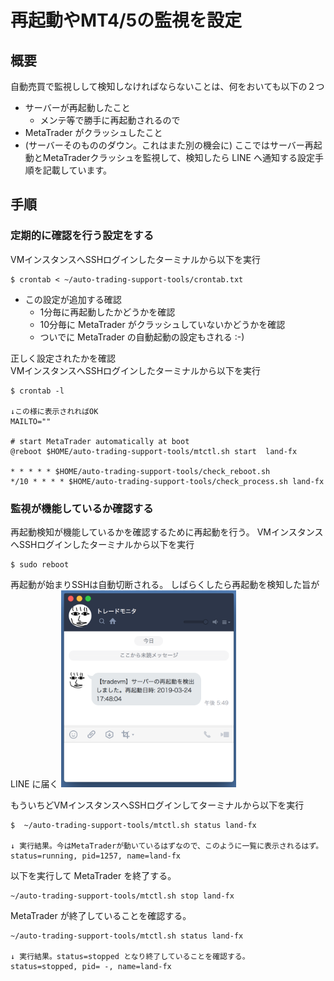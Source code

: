 # 再起動やMT4/5の監視を設定

## 概要
自動売買で監視しして検知しなければならないことは、何をおいても以下の２つ
* サーバーが再起動したこと
    * メンテ等で勝手に再起動されるので
* MetaTrader がクラッシュしたこと
* (サーバーそのもののダウン。これはまた別の機会に)
ここではサーバー再起動とMetaTraderクラッシュを監視して、検知したら LINE へ通知する設定手順を記載しています。

## 手順
### 定期的に確認を行う設定をする  
VMインスタンスへSSHログインしたターミナルから以下を実行
```
$ crontab < ~/auto-trading-support-tools/crontab.txt
```

* この設定が追加する確認
    * 1分毎に再起動したかどうかを確認
    * 10分毎に MetaTrader がクラッシュしていないかどうかを確認
    * ついでに MetaTrader の自動起動の設定もされる :-)


正しく設定されたかを確認  
VMインスタンスへSSHログインしたターミナルから以下を実行
```
$ crontab -l

↓この様に表示されればOK
MAILTO=""

# start MetaTrader automatically at boot
@reboot $HOME/auto-trading-support-tools/mtctl.sh start  land-fx

* * * * * $HOME/auto-trading-support-tools/check_reboot.sh
*/10 * * * * $HOME/auto-trading-support-tools/check_process.sh land-fx
```


### 監視が機能しているか確認する

再起動検知が機能しているかを確認するために再起動を行う。
VMインスタンスへSSHログインしたターミナルから以下を実行
```
$ sudo reboot
```

再起動が始まりSSHは自動切断される。
しばらくしたら再起動を検知した旨が LINE に届く
<img src="./images/remote24.png" width="280px">  


もういちどVMインスタンスへSSHログインしてターミナルから以下を実行
```
$  ~/auto-trading-support-tools/mtctl.sh status land-fx

↓ 実行結果。今はMetaTraderが動いているはずなので、このように一覧に表示されるはず。
status=running, pid=1257, name=land-fx
```

以下を実行して MetaTrader を終了する。
```
~/auto-trading-support-tools/mtctl.sh stop land-fx
```


MetaTrader が終了していることを確認する。
```
~/auto-trading-support-tools/mtctl.sh status land-fx

↓ 実行結果。status=stopped となり終了していることを確認する。
status=stopped, pid= -, name=land-fx
```

